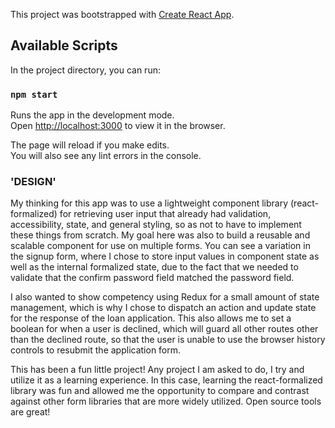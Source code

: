 This project was bootstrapped with [Create React App](https://github.com/facebook/create-react-app).

## Available Scripts

In the project directory, you can run:

### `npm start`

Runs the app in the development mode.<br />
Open [http://localhost:3000](http://localhost:3000) to view it in the browser.

The page will reload if you make edits.<br />
You will also see any lint errors in the console.

### 'DESIGN'

My thinking for this app was to use a lightweight component library (react-formalized) for retrieving user input that already had validation, accessibility, state, and general styling, so as not to have to implement these things from scratch. My goal here was also to build a reusable and scalable component for use on multiple forms. You can see a variation in the signup form, where I chose to store input values in component state as well as the internal formalized state, due to the fact that we needed to validate that the confirm password field matched the password field.

I also wanted to show competency using Redux for a small amount of state management, which is why I chose to dispatch an action and update state for the response of the loan application. This also allows me to set a boolean for when a user is declined, which will guard all other routes other than the declined route, so that the user is unable to use the browser history controls to resubmit the application form.

This has been a fun little project! Any project I am asked to do, I try and utilize it as a learning experience. In this case, learning the react-formalized library was fun and allowed me the opportunity to compare and contrast against other form libraries that are more widely utilized. Open source tools are great!